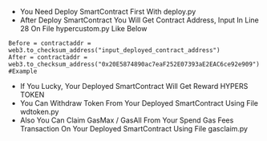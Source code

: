 - You Need Deploy SmartContract First With deploy.py
- After Deploy SmartContract You Will Get Contract Address, Input In Line 28 On File hypercustom.py Like Below
```
Before = contractaddr = web3.to_checksum_address("input_deployed_contract_address")
After = contractaddr = web3.to_checksum_address("0x20E5874890ac7eaF252E07393aE2EAC6ce92e909") #Example
```
- If You Lucky, Your Deployed SmartContract Will Get Reward HYPERS TOKEN
- You Can Withdraw Token From Your Deployed SmartContract Using File wdtoken.py
- Also You Can Claim GasMax / GasAll From Your Spend Gas Fees Transaction On Your Deployed SmartContract Using File gasclaim.py

